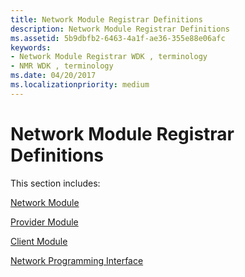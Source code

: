 ```yaml
---
title: Network Module Registrar Definitions
description: Network Module Registrar Definitions
ms.assetid: 5b9dbfb2-6463-4a1f-ae36-355e88e06afc
keywords:
- Network Module Registrar WDK , terminology
- NMR WDK , terminology
ms.date: 04/20/2017
ms.localizationpriority: medium
---
```


# Network Module Registrar Definitions


This section includes:

[Network Module](network-module.md)

[Provider Module](provider-module.md)

[Client Module](client-module.md)

[Network Programming Interface](network-programming-interface.md)

 

 





